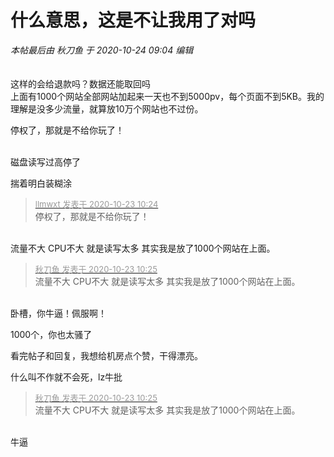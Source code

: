 # 什么意思，这是不让我用了对吗


<i class="pstatus"> 本帖最后由 秋刀鱼 于 2020-10-24 09:04 编辑 </i><br />
<br />
<img id="aimg_Fit8X" onclick="zoom(this, this.src, 0, 0, 0)" class="zoom" src="https://i.loli.net/2020/10/23/tFjlvkD5ry2HKmC.jpg" onmouseover="img_onmouseoverfunc(this)" onload="thumbImg(this)" border="0" alt="" /><br />
<br />
这样的会给退款吗？数据还能取回吗<br />
上面有1000个网站全部网站加起来一天也不到5000pv，每个页面不到5KB。我的理解是没多少流量，就算放10万个网站也不过份。

停权了，那就是不给你玩了！<br />
<br />
<img src="static/image/smiley/default/lol.gif" smilieid="12" border="0" alt="" /><img src="static/image/smiley/default/lol.gif" smilieid="12" border="0" alt="" /><img src="static/image/smiley/default/lol.gif" smilieid="12" border="0" alt="" />

磁盘读写过高停了

揣着明白装糊涂

<div class="quote"><blockquote><font size="2"><a href="https://www.hostloc.com/forum.php?mod=redirect&amp;goto=findpost&amp;pid=9339839&amp;ptid=757508" target="_blank"><font color="#999999">llmwxt 发表于 2020-10-23 10:24</font></a></font><br />
停权了，那就是不给你玩了！</blockquote></div><br />
流量不大 CPU不大 就是读写太多 其实我是放了1000个网站在上面。

<div class="quote"><blockquote><font size="2"><a href="https://www.hostloc.com/forum.php?mod=redirect&amp;goto=findpost&amp;pid=9339845&amp;ptid=757508" target="_blank"><font color="#999999">秋刀鱼 发表于 2020-10-23 10:25</font></a></font><br />
流量不大 CPU不大 就是读写太多 其实我是放了1000个网站在上面。</blockquote></div><br />
卧槽，你牛逼！佩服啊！

1000个，你也太骚了

看完帖子和回复，我想给机房点个赞，干得漂亮。

什么叫不作就不会死，lz牛批

<div class="quote"><blockquote><font size="2"><a href="https://www.hostloc.com/forum.php?mod=redirect&amp;goto=findpost&amp;pid=9339845&amp;ptid=757508" target="_blank"><font color="#999999">秋刀鱼 发表于 2020-10-23 10:25</font></a></font><br />
流量不大 CPU不大 就是读写太多 其实我是放了1000个网站在上面。</blockquote></div><br />
牛逼
